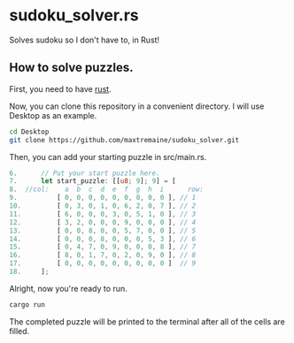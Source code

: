 # sudoku_solver.rs

Solves sudoku so I don't have to, in Rust!

## How to solve puzzles.

First, you need to have [rust](https://www.rust-lang.org/).

Now, you can clone this repository in a convenient directory. I will use Desktop as an example.

```sh
cd Desktop
git clone https://github.com/maxtremaine/sudoku_solver.git
```

Then, you can add your starting puzzle in src/main.rs.

```rs
6.      // Put your start puzzle here.
7.      let start_puzzle: [[u8; 9]; 9] = [
8.  //col:    a  b  c  d  e  f  g  h  i      row:
9.          [ 0, 0, 0, 0, 0, 0, 0, 0, 0 ], // 1
10.         [ 0, 3, 0, 1, 0, 6, 2, 0, 7 ], // 2
11.         [ 6, 0, 0, 0, 3, 0, 5, 1, 0 ], // 3
12.         [ 3, 2, 0, 0, 0, 9, 0, 0, 0 ], // 4
13.         [ 0, 0, 8, 0, 0, 5, 7, 0, 0 ], // 5
14.         [ 0, 0, 0, 8, 0, 0, 0, 5, 3 ], // 6
15.         [ 0, 4, 7, 0, 9, 0, 0, 0, 8 ], // 7
16.         [ 8, 0, 1, 7, 0, 2, 0, 9, 0 ], // 8
17.         [ 0, 0, 0, 0, 0, 0, 0, 0, 0 ]  // 9
18.     ];
```

Alright, now you're ready to run.

```sh
cargo run
```

The completed puzzle will be printed to the terminal after all of the cells are filled.